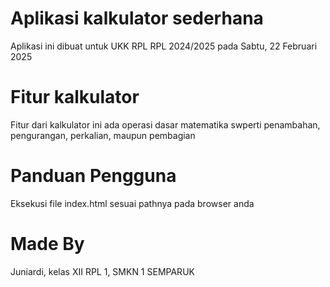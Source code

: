 # Aplikasi kalkulator sederhana
Aplikasi ini dibuat untuk UKK RPL RPL 2024/2025 pada Sabtu, 22 Februari 2025

# Fitur kalkulator
Fitur dari kalkulator ini ada operasi dasar matematika swperti penambahan, pengurangan, perkalian, maupun pembagian 

# Panduan Pengguna
Eksekusi file index.html sesuai pathnya pada browser anda

# Made By
Juniardi, kelas XII RPL 1, SMKN 1 SEMPARUK
